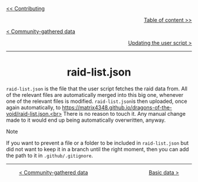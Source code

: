 <div align="left">
  
  [<< Contributing](/CONTRIBUTING.md)
  
</div>

<div align="right">
  
  [Table of content >>](table-of-content.md)
  
</div>

<div align="left">
  
  [< Community-gathered data](community-gathered-data.md)
  
</div>

<div align="right">

  [Updating the user script >](updating-user-script.md)
  
</div>

<hr>

<div align="center">

# raid-list.json

</div>

`raid-list.json` is the file that the user script fetches the raid data from. All of the relevant files are automatically merged into this big one, whenever one of the relevant files is modified. `raid-list.json`is then uploaded, once again automatically, to https://matrix4348.github.io/dragons-of-the-void/raid-list.json.<br>
There is no reason to touch it. Any manual change made to it would end up being automatically overwritten, anyway.

> [!Note]
> If you want to prevent a file or a folder to be included in `raid-list.json` but did not want to keep it in a branch until the right moment, then you can add the path to it in `.github/.gitignore`.

<hr>

<div align="center">
  
  [< Community-gathered data](community-gathered-data.md) $~~~~~~~~~~~~~~~~~~~~~~~~~~~~~~~~~~~~~~~~$ [Basic data >](basic-data-folder.md)
  
</div>
